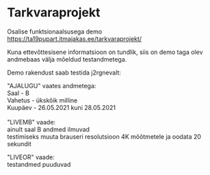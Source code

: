 # Tarkvaraprojekt

Osalise funktsionaalsusega demo https://ta19pupart.itmajakas.ee/tarkvaraprojekt/

Kuna ettevõttesisene informatsioon on tundlik, siis on demo taga olev andmebaas välja mõeldud testandmetega.

Demo rakendust saab testida j2rgnevalt:

"AJALUGU" vaates andmetega:<br/>
  Saal - B<br/>
  Vahetus - ükskõik milline<br/>
  Kuupäev - 26.05.2021 kuni 28.05.2021<br/>
  <br/>
"LIVEMB" vaade:<br/>
  ainult saal B andmed ilmuvad<br/>
  testimiseks muuta brauseri resolutsioon 4K mõõtmetele ja oodata 20 sekundit<br/>

"LIVEOR" vaade:<br/>
  testandmed puuduvad<br/>
